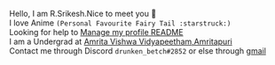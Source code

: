 Hello, I am R.Srikesh.Nice to meet you 👋 <br />
I love Anime `(Personal Favourite Fairy Tail :starstruck:)` <br />
Looking for help to [Manage my profile README](https://guides.github.com/features/mastering-markdown/) <br />
I am a Undergrad at [Amrita Vishwa Vidyapeetham,Amritapuri](https://www.amrita.edu/campus/amritapuri) <br />
Contact me through Discord `drunken_betch#2852` or else through [gmail](srikeshravikumar@gmail.com) <br />
